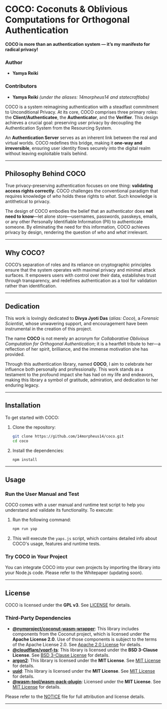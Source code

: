 # COCO: Coconuts & Oblivious Computations for Orthogonal Authentication

**COCO is more than an authentication system — it’s my manifesto for radical privacy!**  

### Author  
- **Yamya Reiki**  

### Contributors  
- **Yamya Reiki** *(under the aliases: 14morpheus14 and statecraftlabs)*  

COCO is a system reimagining authentication with a steadfast commitment to Unconditional Privacy. At its core, COCO comprises three primary roles: the **Client/Authenticatee**, the **Authenticator**, and the **Verifier**. This design achieves a crucial goal: preserving user privacy by decoupling the Authentication System from the Resourcing System.

An **Authentication Server** serves as an inherent link between the real and virtual worlds. COCO redefines this bridge, making it **one-way and irreversible**, ensuring user identity flows securely into the digital realm without leaving exploitable trails behind.

---

## Philosophy Behind COCO

True privacy-preserving authentication focuses on one thing: **validating access rights correctly**. COCO challenges the conventional paradigm that requires knowledge of *who* holds these rights to *what*. Such knowledge is antithetical to privacy.

The design of COCO embodies the belief that an authenticator does **not need to know**—let alone store—usernames, passwords, passkeys, emails, or any other Personally Identifiable Information (PII) to authenticate someone. By eliminating the need for this information, COCO achieves privacy by design, rendering the question of *who* and *what* irrelevant.

---

## Why COCO?

COCO’s separation of roles and its reliance on cryptographic principles ensure that the system operates with maximal privacy and minimal attack surfaces. It empowers users with control over their data, establishes trust through transparency, and redefines authentication as a tool for validation rather than identification.


---

## Dedication  

This work is lovingly dedicated to **Divya Jyoti Das** (*alias: Coco*), a *Forensic Scientist*, whose unwavering support, and encouragement have been instrumental in the creation of this project. 

The name **COCO** is not merely an acronym for *Collaborative Oblivious Computation for Orthogonal Authentication*; it is a heartfelt tribute to her—a reflection of her spirit, brilliance, and the immense motivation she has provided.  

Through this authentication library, named **COCO**, I aim to celebrate her influence both personally and professionally. This work stands as a testament to the profound impact she has had on my life and endeavors, making this library a symbol of gratitude, admiration, and dedication to her enduring legacy.

--- 

## Installation

To get started with COCO:

1. Clone the repository:
   ```bash
   git clone https://github.com/14morpheus14/coco.git
   cd coco
   ```

2. Install the dependencies:
   ```bash
   npm install
   ```

---

## Usage

### Run the User Manual and Test

COCO comes with a user manual and runtime test script to help you understand and validate its functionality. To execute:

1. Run the following command:
   ```bash
   npm run yap
   ```

2. This will execute the `yaps.js` script, which contains detailed info about COCO's usage, features and runtime tests.

### Try COCO in Your Project

You can integrate COCO into your own projects by importing the library into your Node.js code. Please refer to the Whitepaper (updating soon).

---

## License

COCO is licensed under the **GPL v3**. See [LICENSE](LICENSE) for details.

### Third-Party Dependencies

- **[@nymproject/coconut-wasm-wrapper](https://github.com/nymtech/coconut)**: This library includes components from the Coconut project, which is licensed under the **Apache License 2.0**. Use of those components is subject to the terms of the Apache License 2.0. See [Apache 2.0 License](https://www.apache.org/licenses/LICENSE-2.0) for details.
- **[@cloudflare/voprf-ts](https://www.npmjs.com/package/@cloudflare/voprf-ts)**: This library is licensed under the **BSD 3-Clause License**. See [BSD 3-Clause License](https://opensource.org/licenses/BSD-3-Clause) for details.
- **[argon2](https://www.npmjs.com/package/argon2)**: This library is licensed under the **MIT License**. See [MIT License](https://opensource.org/licenses/MIT) for details.
- **[uuid](https://www.npmjs.com/package/uuid)**: This library is licensed under the **MIT License**. See [MIT License](https://opensource.org/licenses/MIT) for details.
- **[@wasm-tool/wasm-pack-plugin](https://github.com/wasm-tool/wasm-pack-plugin)**: Licensed under the **MIT License**. See [MIT License](https://opensource.org/licenses/MIT) for details.

Please refer to the [NOTICE](NOTICE) file for full attribution and license details.

---
